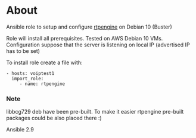 # About

Ansible role to setup and configure [rtpengine](https://github.com/sipwise/rtpengine) on Debian 10 (Buster)

Role will install all prerequisites. 
Tested on AWS Debian 10 VMs. 
Configuration suppose that the server is listening on local IP (advertised IP has to be set) 

To install role create a file with:
```
- hosts: voiptest1
  import_role:
     - name: rtpengine
```

### Note
libbcg729 deb have been pre-built. To make it easier rtpengine pre-built packages could be also placed there :)

Ansible 2.9
